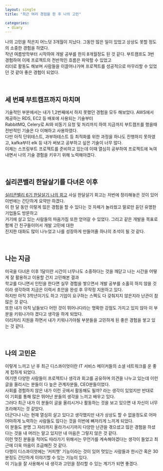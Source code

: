 ```yaml
---
layout: single
title: "최근 여러 경험을 한 후 나의 고민"

categories:
 - diary
---
```


나의 고민을 적은지 어느덧 3개월이 지났다. 그동안 많은 일이 있었고 상상도 못할 정도의 소중한 경험을 하였다.<br> 
작년 여름방학부터 시작하여 개발 공부를 한지 8개월정도 된 것 같다. 부트캠프도 3번 경험하여 이제 프로젝트의 전반적인 흐름은 파악할 수 있었고 <br> 
리더로 활동도 해보며 사람들을 이끌어나가며 프로젝트를 성공적으로 마무리할 수 있었던 것 같아 좋은 경험이 되었다.<br> 
<br> <br> 
## 세 번째 부트캠프까지 마치며
기술적인 부분에서는 내가 1,2번째에서 하지 못했던 경험을 모두 해보았다. AWS에서 제공하는 RDS, EC2 등 배포에 사용되는 기술부터 <br> 
RabbitMQ, Celery로 AI와 비동기 요청 및 처리까지 하여 지금까지 부트캠프를 했을때 전반적인 기술은 다 이해하고 사용하였다. <br> 
다만 아직 단위테스트, 과부하테스트 등 최적화를 위한 과정을 하나도 진행하지 못하였고, kafka부터 elk 등 내가 써보고 공부하고 싶은 기술이 너무 많다. <br> 
이제는 스프링부트 프로젝트를 준비하고 있는데 이때 열심히 공부하여 프로젝트에 녹여내면서 나의 기술 경험을 키우기 위해 노력해야겠다. <br> 
<br> <br> 
## 실리콘밸리 한달살기를 다녀온 이후
[실리콘밸리 6기 한달살기 나의 회고](https://disquiet.io/@guess6466/makerlog/6664)
사실 한달살기 회고는 저번에 정리해놓은 것이 있어 이번에는 간단하게 요약만 하겠다. <br> 
이 한 달 동안 이렇게 많은 경험을 할 수 있다는 것 자체가 놀라웠고 말로만 듣던 유명한 기업들도 방문하고 <br> 
거기에 살고 있는 사람들의 마음가짐 또한 얻어갈 수 있었다. 그리고 같은 개발을 목표로 함께 간 친구들이어서 개발 고민에 대한 <br> 
진지한 대화도 많이 나누었고 나를 성장하게 만들어줄 하나의 초석이 될 것 같다. <br> 
<br> <br> 
## 나는 지금
미국을 다녀온 이후 1달이란 시간이 너무나도 소중하다는 것을 깨닫고 나는 시간을 어떻게 잘 활용하고 이용할 건지 고민해본 결과 <br> 
학교를 다니면서 인턴을 한다면 실무 경험을 쌓으면서 개발 공부를 소홀히 하지 않을 것이라 생각하여 지금은 이력서 초안을 완성 후 무작정 지원하고 있다. <br> 
하지만 아직 3학년이기도 하고 기업이 요구하는 스펙도 다 갖춰지지 않은지라 난관이 참 많은 것 같다. <br> 
또한 내가 아직 남들보다 어떤 것이 뛰어나다라는 명확한 강점도 가지고 있지 않아 이 부분을 키워나가야 겠다고 생각을 하게 되었다. <br> 
이리저리 지원을 하면서 내가 키워나가야될 부분들을 고민하게 된 좋은 경험을 쌓고 있는 것 같다. <br> 
<br> <br> 
## 나의 고민은
이렇게 느끼고 난 후 최근 디스콰이엇이란 IT 서비스 메이커들의 소셜 네트워크를 운 좋게 접하게 되었다. <br> 
여기엔 다양한 사람들이 프로젝트나 생각과 회고를 공유하며 의견을 나누고 있는데 이런 글을 올리시는 분들이 다 높은 관계자분들, CEO분들이었다. <br> 
사회를 경험하지 않은 내가 이런 곳에서 활동해도 될까? 라는 생각이 있었지만 반대로 이 기회를 통해 많은 뛰어난 분들의 생각을 느끼고 배우고 있다. <br> 
그러다 최근 내가 이 분들이 글을 올리시거나 활동하는 것을 보고 있으면 내 자신이 너무 초라해지는 것 같았다. <br> 
더군다나 나는 현재 열심히 살고 있다고 생각했지만 내가 상상도 할 수 없을정도로 어마어마하게 노력하는 사람들도 많다는 것을 이번에 뼈저리게 느끼게 되었다. <br> 
이 분들도 분명 그 자리까지 올라가시기까지 다양한 난관을 겪으셨고 많은 경험을 하셨다는 것을 내 머리는 알고 있지만 내 마음은 그렇지 않은 것 같다. <br> 
이런 멋진 분들을 적어도 따라가기 위해서는 무언가를 계속해야겠다는 생각이 들었고 최근에 더욱 마음이 조급해진 것 같다. <br> 
다행이 디스콰이엇에는 '커피챗' 기능이라는 것이 있어 멋있는 사람들과 한시간 혹은 30분정도 간단하게 이야기할 수 있는 기능이 있다. <br> 
이 기능을 잘 사용해서 내 생각과 고민을 정리할 수 있는 계기가 되면 좋겠다. <br> 


